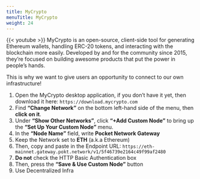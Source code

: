 ```yaml
---
title: MyCrypto
menuTitle: MyCrypto
weight: 24
---
```



{{< youtube  >}}
MyCrypto is an open-source, client-side tool for generating Ethereum wallets, handling ERC-20 tokens, and interacting with the blockchain more easily. Developed by and for the community since 2015, they’re focused on building awesome products that put the power in people’s hands.

This is why we want to give users an opportunity to connect to our own infrastructure!

1. Open the MyCrypto desktop application, if you don’t have it yet, then download it here: `https://download.mycrypto.com`
2. Find **“Change Network”** on the bottom left-hand side of the menu, then **click on it**.
3. Under **“Show Other Networks”**, click **“+Add Custom Node”** to bring up the **“Set Up Your Custom Node”** menu.
4. In the **“Node Name”** field, write **Pocket Network Gateway**
5. Keep the Network set to **ETH** \(a.k.a Ethereum\)
6. Then, copy and paste in the Endpoint URL: `https://eth-mainnet.gateway.pokt.network/v1/5f46739e2164c49f99af2480`
7. **Do not** check the HTTP Basic Authentication box
8. Then, press the **“Save & Use Custom Node”** button
9. Use Decentralized Infra

